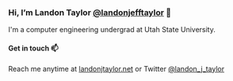 ### Hi, I’m Landon Taylor <a href="#">@landonjefftaylor</a> 👋

I'm a computer engineering undergrad at Utah State University. 

#### Get in touch 📫
Reach me anytime at <a href="https://landonjtaylor.net/">landonjtaylor.net</a> or Twitter <a href="https://twitter.com/landon_j_taylor">@landon_j_taylor</a>
